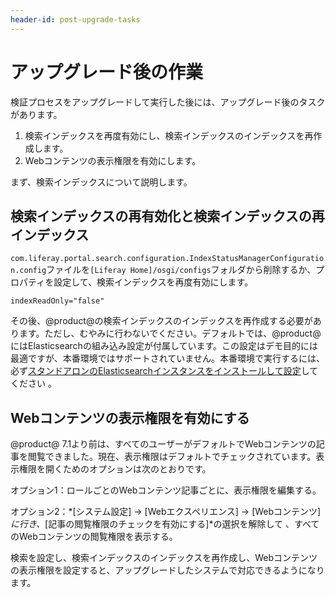 ```yaml
---
header-id: post-upgrade-tasks
---
```


# アップグレード後の作業

検証プロセスをアップグレードして実行した後には、アップグレード後のタスクがあります。

1. 検索インデックスを再度有効にし、検索インデックスのインデックスを再作成します。
2. Webコンテンツの表示権限を有効にします。

まず、検索インデックスについて説明します。

## 検索インデックスの再有効化と検索インデックスの再インデックス

`com.liferay.portal.search.configuration.IndexStatusManagerConfiguration.config`ファイルを`[Liferay Home]/osgi/configs`フォルダから削除するか、プロパティを設定して、検索インデックスを再度有効にします。

    indexReadOnly="false"

その後、@product@の検索インデックスのインデックスを再作成する必要があります。ただし、むやみに行わないでください。デフォルトでは、@product@にはElasticsearchの組み込み設定が付属しています。この設定はデモ目的には最適ですが、本番環境ではサポートされていません。本番環境で実行するには、必ず[スタンドアロンのElasticsearchインスタンスをインストールして設定](/discover/deployment/-/knowledge_base/7-1/installing-elasticsearch)してください 。

## Webコンテンツの表示権限を有効にする

@product@ 7.1より前は、すべてのユーザーがデフォルトでWebコンテンツの記事を閲覧できました。現在、表示権限はデフォルトでチェックされています。表示権限を開くためのオプションは次のとおりです。

オプション1：ロールごとのWebコンテンツ記事ごとに、表示権限を編集する。

オプション2：*[システム設定] &rarr; [Webエクスペリエンス] &rarr; [Webコンテンツ]*に行き、*[記事の閲覧権限のチェックを有効にする]*の選択を解除して 、すべてのWebコンテンツの閲覧権限を表示する。

検索を設定し、検索インデックスのインデックスを再作成し、Webコンテンツの表示権限を設定すると、アップグレードしたシステムで対応できるようになります。
